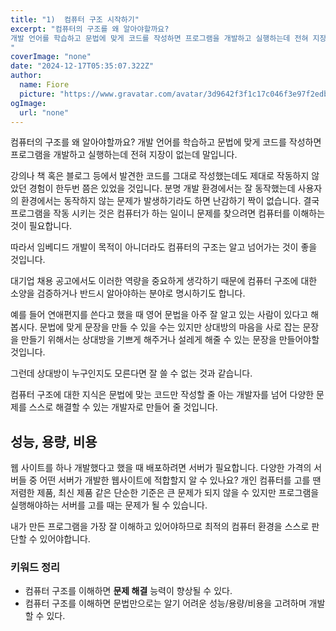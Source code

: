 ```yaml
---
title: "1)  컴퓨터 구조 시작하기"
excerpt: "컴퓨터의 구조를 왜 알아야할까요?
개발 언어를 학습하고 문법에 맞게 코드를 작성하면 프로그램을 개발하고 실행하는데 전혀 지장이 없는데 말입니다.
"
coverImage: "none"
date: "2024-12-17T05:35:07.322Z"
author:
  name: Fiore
  picture: "https://www.gravatar.com/avatar/3d9642f3f1c17c046f3e97f2edba04c6?s=100&d=identicon"
ogImage:
  url: "none"
---
```


컴퓨터의 구조를 왜 알아야할까요?
개발 언어를 학습하고 문법에 맞게 코드를 작성하면 프로그램을 개발하고 실행하는데 전혀 지장이 없는데 말입니다.


강의나 책 혹은 블로그 등에서 발견한 코드를 그대로 작성했는데도 제대로 작동하지 않았던 경험이 한두번 쯤은 있었을 것입니다. 분명 개발 환경에서는 잘 동작했는데 사용자의 환경에서는 동작하지 않는 문제가 발생하기라도 하면 난감하기 짝이 없습니다. 결국 프로그램을 작동 시키는 것은 컴퓨터가 하는 일이니 문제를 찾으려면 컴퓨터를 이해하는 것이 필요합니다.


따라서 임베디드 개발이 목적이 아니더라도 컴퓨터의 구조는 알고 넘어가는 것이 좋을 것입니다.

대기업 채용 공고에서도 이러한 역량을 중요하게 생각하기 때문에 컴퓨터 구조에 대한 소양을 검증하거나 반드시 알아야하는 분야로 명시하기도 합니다.

예를 들어 연애편지를 쓴다고 했을 때  영어 문법을 아주 잘 알고 있는 사람이 있다고 해 봅시다.
문법에 맞게 문장을 만들 수 있을 수는 있지만 상대방의 마음을 사로 잡는 문장을 만들기 위해서는 상대방을 기쁘게 해주거나 설레게 해줄 수 있는 문장을 만들어야할 것입니다.

그런데 상대방이 누구인지도 모른다면 잘 쓸 수 없는 것과 같습니다.

컴퓨터 구조에 대한 지식은 문법에 맞는 코드만 작성할 줄 아는 개발자를 넘어 다양한 문제를 스스로 해결할 수 있는 개발자로 만들어 줄 것입니다.

## 성능, 용량, 비용

웹 사이트를 하나 개발했다고 했을 때 배포하려면 서버가 필요합니다.
다양한 가격의 서버들 중 어떤 서버가 개발한 웹사이트에 적합할지 알 수 있나요?
개인 컴퓨터를 고를 땐 저렴한 제품, 최신 제품 같은 단순한 기준은 큰 문제가 되지 않을 수 있지만 프로그램을 실행해야하는 서버를 고를 때는 문제가 될 수 있습니다.

내가 만든 프로그램을 가장 잘 이해하고 있어야하므로 최적의 컴퓨터 환경을 스스로 판단할 수 있어야합니다.


### 키워드 정리

- 컴퓨터 구조를 이해하면 **문제 해결** 능력이 향상될 수 있다.
- 컴퓨터 구조를 이해하면 문법만으로는 알기 어려운 성능/용량/비용을 고려하며 개발할 수 있다.